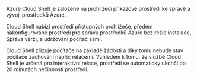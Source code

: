 Azure Cloud Shell je založené na prohlížeči příkazové prostředí ke správě a vývoji prostředků Azure.

Cloud Shell nabízí prostředí přístupných prohlížeče, předem nakonfigurované prostředí pro správu prostředků Azure bez režie instalace, Správa verzí, a udržování počítač sami.

Cloud Shell zřizuje počítače na základě žádosti a díky tomu nebude stav počítače zachování napříč relacemi. Vzhledem k tomu, že službě Cloud Shell je určená pro interaktivní relace, prostředí se automaticky ukončí po 20 minutách nečinnosti prostředí.